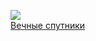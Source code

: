 ![](/books/nonf_publicism/Дмитрий%20Сергеевич%20Мережковский/Вечные%20спутники.jpg)  
[Вечные спутники](/books/nonf_publicism/Дмитрий%20Сергеевич%20Мережковский/Вечные%20спутники)